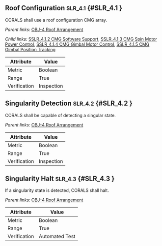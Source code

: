 ## Roof Configuration <small>SLR_4.1</small> {#SLR_4.1 }

CORALS shall use a roof configuration CMG array.

*Parent links:* [OBJ-4 Roof Arrangement](OBJ.html#OBJ-4)

*Child links:* [SSLR_4.1.2 CMG Software Support](SSLR_4.1.html#SSLR_4.1.2), [SSLR_4.1.3 CMG Spin Motor Power Control](SSLR_4.1.html#SSLR_4.1.3), [SSLR_4.1.4 CMG Gimbal Motor Control](SSLR_4.1.html#SSLR_4.1.4), [SSLR_4.1.5 CMG Gimbal Position Tracking](SSLR_4.1.html#SSLR_4.1.5)

| Attribute | Value |
| --------- | ----- |
| Metric | Boolean |
| Range | True |
| Verification | Inspection |


## Singularity Detection <small>SLR_4.2</small> {#SLR_4.2 }

CORALS shall be capable of detecting a singular state.

*Parent links:* [OBJ-4 Roof Arrangement](OBJ.html#OBJ-4)

| Attribute | Value |
| --------- | ----- |
| Metric | Boolean |
| Range | True |
| Verification | Inspection |


## Singularity Halt <small>SLR_4.3</small> {#SLR_4.3 }

If a singularity state is detected, CORALS shall halt.

*Parent links:* [OBJ-4 Roof Arrangement](OBJ.html#OBJ-4)

| Attribute | Value |
| --------- | ----- |
| Metric | Boolean |
| Range | True |
| Verification | Automated Test |


